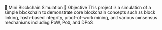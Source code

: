 🧱 Mini Blockchain Simulation
📌 Objective
This project is a simulation of a simple blockchain to demonstrate core blockchain concepts such as block linking, hash-based integrity, proof-of-work mining, and various consensus mechanisms including PoW, PoS, and DPoS.
